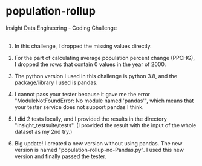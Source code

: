 # population-rollup
Insight Data Engineering - Coding Challenge
<br />
<br />
1. In this challenge, I dropped the missing values directly.

2. For the part of calculating average population percent change (PPCHG), I dropped the rows that contain 0 values in the year of 2000. 

3. The python version I used in this challenge is python 3.8, and the package/library I used is pandas.

4. I cannot pass your tester because it gave me the error "ModuleNotFoundError: No module named 'pandas'", which means that your tester service does not support pandas I think.

5. I did 2 tests locally, and I provided the results in the directory "insight_testsuite/tests". (I provided the result with the input of the whole dataset as my 2nd try.)

6. Big update! I created a new version without using pandas. The new version is named "population-rollup-no-Pandas.py". I used this new version and finally passed the tester.
